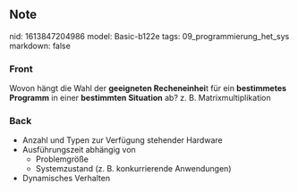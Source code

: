 ## Note
nid: 1613847204986
model: Basic-b122e
tags: 09_programmierung_het_sys
markdown: false

### Front
Wovon hängt die Wahl der <b>geeigneten Recheneinhei</b>t für ein
<b>bestimmetes Programm</b> in einer <b>bestimmten Situation</b>
ab? z. B. Matrixmultiplikation

### Back
<div>
<div><ul>
<li>Anzahl und Typen zur Verfügung stehender Hardware</li>
<li>Ausführungszeit abhängig von
<ul>
<li>Problemgröße</li>
<li>Systemzustand (z. B. konkurrierende Anwendungen)</li>
</ul>
</li>
<li>Dynamisches Verhalten</li>
</ul>
</div></div>
